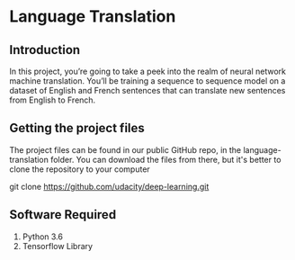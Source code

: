 # Language Translation

## Introduction
In this project, you’re going to take a peek into the realm of neural network machine translation. You’ll be training a sequence to sequence model on a dataset of English and French sentences that can translate new sentences from English to French.

## Getting the project files
The project files can be found in our public GitHub repo, in the language-translation folder. You can download the files from there, but it's better to clone the repository to your computer

git clone https://github.com/udacity/deep-learning.git

## Software Required
1. Python 3.6
2. Tensorflow Library
